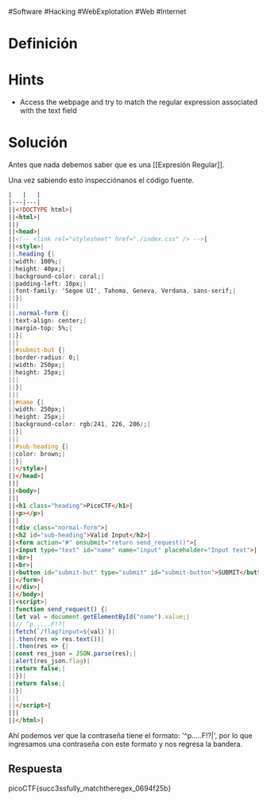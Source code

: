 #Software #Hacking #WebExplotation #Web #Internet 
# Definición

# Hints
- Access the webpage and try to match the regular expression associated with the text field
# Solución
Antes que nada debemos saber que es una [[Expresión Regular]].

Una vez sabiendo esto inspecciónanos el código fuente.

```html
|   |   |
|---|---|
||<!DOCTYPE html>|
||<html>|
|||
||<head>|
||<!-- <link rel="stylesheet" href="./index.css" /> -->|
||<style>|
||.heading {|
||width: 100%;|
||height: 40px;|
||background-color: coral;|
||padding-left: 10px;|
||font-family: 'Segoe UI', Tahoma, Geneva, Verdana, sans-serif;|
||}|
|||
||.normal-form {|
||text-align: center;|
||margin-top: 5%;|
||}|
|||
||#submit-but {|
||border-radius: 0;|
||width: 250px;|
||height: 25px;|
|||
||}|
|||
||#name {|
||width: 250px;|
||height: 25px;|
||background-color: rgb(241, 226, 206);|
||}|
|||
||#sub-heading {|
||color: brown;|
||}|
||</style>|
||</head>|
|||
||<body>|
|||
||<h1 class="heading">PicoCTF</h1>|
||<p></p>|
|||
||<div class="normal-form">|
||<h2 id="sub-heading">Valid Input</h2>|
||<form action="#" onsubmit="return send_request()">|
||<input type="text" id="name" name="input" placeholder="Input text">|
||<br>|
||<br>|
||<button id="submit-but" type="submit" id="submit-button">SUBMIT</button>|
||</form>|
||</div>|
||</body>|
||<script>|
||function send_request() {|
||let val = document.getElementById("name").value;|
||// ^p.....F!?|
||fetch(`/flag?input=${val}`)|
||.then(res => res.text())|
||.then(res => {|
||const res_json = JSON.parse(res);|
||alert(res_json.flag)|
||return false;|
||})|
||return false;|
||}|
|||
||</script>|
|||
||</html>|
```

Ahí podemos ver que la contraseña tiene el formato: '^p.....F!?|', por lo que ingresamos una contraseña con este formato y nos regresa la bandera.
## Respuesta
picoCTF{succ3ssfully_matchtheregex_0694f25b}